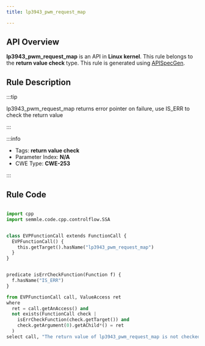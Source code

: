 ```yaml
---
title: lp3943_pwm_request_map

---
```



## API Overview
**lp3943_pwm_request_map** is an API in **Linux kernel**. This rule belongs to the **return value check** type. This rule is generated using [APISpecGen](../../tools/APISpecGen).
## Rule Description

:::tip

lp3943_pwm_request_map returns error pointer on failure, use IS_ERR to check the return value

:::

:::info

- Tags: **return value check**
- Parameter Index: **N/A**
- CWE Type: **CWE-253**

:::

## Rule Code
```python

import cpp
import semmle.code.cpp.controlflow.SSA


class EVPFunctionCall extends FunctionCall {
  EVPFunctionCall() {
    this.getTarget().hasName("lp3943_pwm_request_map")
  }
}


predicate isErrCheckFunction(Function f) {
  f.hasName("IS_ERR") 
}

from EVPFunctionCall call, ValueAccess ret
where
  ret = call.getAnAccess() and
  not exists(FunctionCall check |
    isErrCheckFunction(check.getTarget()) and
    check.getArgument(0).getAChild*() = ret
  )
select call, "The return value of lp3943_pwm_request_map is not checked with IS_ERR."
    
```